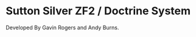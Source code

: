 Sutton Silver ZF2 / Doctrine System
=======================

Developed By Gavin Rogers and Andy Burns.